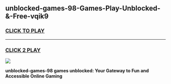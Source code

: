 
## unblocked-games-98-Games-Play-Unblocked-&-Free-vqik9
<h3>
<a href="https://premium76.site?title=unblocked-games-98&ref=24A">CLICK TO PLAY</a></h3>
<hr>

<h3>
<a href="https://premium76.site?title=unblocked-games-98&ref=24A">CLICK 2 PLAY</a>
  
</h3>

<a href="https://premium76.site?title=unblocked-games-98&ref=24A"><img src="https://clearcache.store/games.png"></a>


**unblocked-games-98 games unblocked: Your Gateway to Fun and Accessible Online Gaming**
